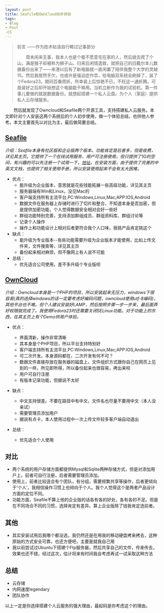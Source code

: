 ```yaml
---
layout: post
title: Seafile和OwnCloud初步体验
tags:
- Blog
- Post
-CS
---
```


> 前言
> ——作为技术帖请自行略过记事部分
> <p style="text-indent:2em;">
> 周末闲来无事，我本人也是个极不愿意宅在家的人，然后就去爬了个山，满是猴子却被称为狮子山。归来后闲情逸致，就把自己的旧戴尔本儿数据备份出来了——来港以后有了新电脑就一直闲置了陪伴我整个大学的灵越15。然后我居然手欠，也或许是强迫症作祟，给电脑双系统全刷掉了，装了个Fedora23。期间百番周折，所幸装上后惊艳不已，不枉这一通折腾。可是装好之后却开始想这个电脑能干嘛用。当机立断作为我的试验机，第一件事儿要做的就是数据备份。就想起搭建一个私人云盘。为个人（家庭）提供私人云存储服务。

<p style="text-indent:2em;">
然后就发现了Owncloud和Seafile两个开源工具，支持搭建私人云服务。本文即针对个人安装这两个系统后的个人初步使用，做一个体验总结，也供他人参考。本文主要首先以对比为主，最后做简要总结。
</p>

## [Seafile](https://owncloud.org/)
_介绍：Seafile本身有社区版和企业版两个版本。功能肯定是后者多，但是收费，详见其主页。它提供了一个在线试用服务，用户可注册使用，但只提供了1G的空间，有兴趣的可以先注册一个试用一下，[地址](https://seacloud.cc/)。在安装方面，由于提供了完善的中英文文档，也提供了相关使用手册，所以安装使用起来不会有太大困难。_

* 优点：
	* 能升级为企业版本，意思就是花些钱能拓展一些高级功能，详见其主页
	* 服务器端有Win和Linux，没见Mac的
	* 客户端支持所有主流平台,PC:Windows,Linux,Mac;APP:IOS,Android
	* 数据文件在服务器上存储时进行了切片和整合，不知道本身是否加密，但是提供加密功能，个人觉得数据安全相对会好一些好
	* 群组功能特别完善，支持添加群组成员、群组资料库、群组讨论等
	* 记录个人操作
	* 操作上和功能设计上相对后者更符合我个人口味，我挑产品肯定挑这个
* 缺点：
	* 能升级为专业版本--有些功能需要升级为企业版本才能使用，比如上传文件夹，文件搜索等，详见其主页
	* 备份起来相对麻烦，但不像网上有人说不可能
* 总结：
	* 优先适合公司使用，差不多升级个专业版呗
	

## [OwnCloud](https://owncloud.org/)
_介绍：Owncloud本身是一个PHP的项目，所以安装起来无压力，windows下很容易(真的选择windows的话一定要考虑好编码问题，owncloud使用utf-8编码)，其他平台也不难。但个人建议安装好LAMP，然后按照步骤一步一步来，最后面弄好权限就完成了。我使用Fedora23时还需要关闭SELinux功能。对于功能上的东西，在其主页上有个Demo供用户体验。_

* 优点：
	* 界面清新，操作非常清晰
	* 其本身是个PHP项目，所以平台支持特别好
	* 客户端支持所有主流平台,PC:Windows,Linux,Mac;APP:IOS,Android
	* 可二次开发。本身源码都在，二次开发有何不可？
	* 数据文件直接存放在服务器的磁盘上，文件组织方式跟你自己在网页上见到的一样，所见即所得，所以备份起来也很容易，拷出来呗
	* 用户可自行注册
	* 有版本记录功能，但据说不太好
	
* 缺点：
	* 中文支持很差。不要在路径中有中文，文件名也尽量不要用中文（本人没亲试）
	* 需要管理员添加用户
	* 据说有点卡，本人使用过程中一次上传文件较多客户端自动退出
* 总结：
	* 优先适合个人使用
	
## 对比
* 两个系统的用户存储方面都提供Mysql和Sqlite两种存储方式，但是对添加用户上，前者可自行注册，后者需要管理员添加。
* 使用上，前者比较适合有个团队，有分组，需要频繁共享等操作，后者更倾向于‘个人’，我相信操作习惯上也倾向于个人。我个人觉得这个是两者产品设计方面的定位不同。
* 功能方面，Seafile不算上他的企业版的话各有各的好处，各有各的不足。但是在不同场合不同的习惯，选择肯定有差异。算上企业版除了钱我肯定选前者。
## 其他
* 其实安装试用后我哪个都没选，我仍然还是在用我的移动硬盘拷来拷去，这种原始的方式安全可靠，也还方便吧，主要是就我自己用
* 我以前尝试过Ubuntu下搭建个Ftp服务器，然后共享自己的文件，传来传去，效果也还不错，经过这次，估计将来有时间我会考虑再试一试采取这种方法
## 总结
* 云存储
* 内网速度legendary
* 团队协作

以上一定是你选择搭建个人云服务的强大理由，最起码是你考虑这个的理由。


